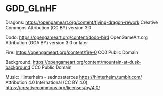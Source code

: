 # GDD_GLnHF

Dragons:
https://opengameart.org/content/flying-dragon-rework
Creative Commons Attribution (CC BY) version 3.0

Dodo:
https://opengameart.org/content/dodo-bird
OpenGameArt.org Attribution (OGA BY) version 3.0 or later

Fire:
https://opengameart.org/content/fire-0
CC0 Public Domain

Background:
https://opengameart.org/content/mountain-at-dusk-background
CC0 Public Domain

Music:
Hinterheim - sednoseterces
https://hinterheim.tumblr.com/
Attribution 4.0 International (CC BY 4.0) 
https://creativecommons.org/licenses/by/4.0/
